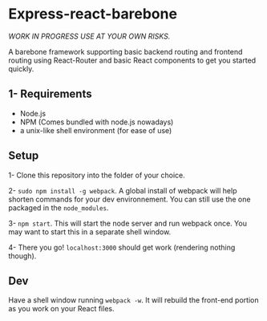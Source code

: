 # Express-react-barebone

_WORK IN PROGRESS
USE AT YOUR OWN RISKS._

A barebone framework supporting basic backend routing and frontend routing using React-Router and basic React components to get you started quickly.

## 1- Requirements
* Node.js
* NPM (Comes bundled with node.js nowadays)
* a unix-like shell environment (for ease of use)

## Setup

1- Clone this repository into the folder of your choice.

2- `sudo npm install -g webpack`. A global install of webpack will help shorten commands for your dev environnement. You can still use the one packaged in the `node_modules`.

3- `npm start`. This will start the node server and run webpack once. You may want to start this in a separate shell window.

4- There you go! `localhost:3000` should get work (rendering nothing though).

## Dev

Have a shell window running `webpack -w`. It will rebuild the front-end portion as you work on your React files.

